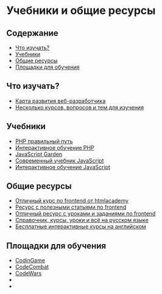 # Учебники и общие ресурсы

## Содержание 
* [Что изучать?](#Что-изучать)
* [Учебники](#Учебники)
* [Общие ресурсы](#Общие-ресурсы)
* [Площадки для обучения](#Площадки-для-обучения)

## Что изучать?
* [Карта развития веб-разработчика](https://github.com/zualex/devmap)
* [Несколько курсов, вопросов и тем для изучения](https://github.com/HowProgrammingWorks/Letters)

## Учебники
* [PHP правильный путь](http://getjump.me/ru-php-the-right-way/)
* [Интерактивное обучение PHP](https://www.phpschool.io/)
* [JavaScript Garden](http://shamansir.github.io/JavaScript-Garden/)
* [Современный учебник JavaScript](http://learn.javascript.ru/)
* [Интерактивное обучение JavaScript](http://nodeschool.io/ru/)

## Общие ресурсы
* [Отличный курс по frontend от htmlacademy](https://htmlacademy.ru/)
* [Ресурс с полезными статьями по frontend](http://frontender.info/)
* [Отличный ресурс с уроками и заданиями по frontend](http://jsraccoon.ru/)
* [Справочник, курсы, уроки и всё на русском языке](https://webref.ru/)
* [Бесплатные интерактивные курсы на английском](https://www.freecodecamp.com/)

## Площадки для обучения

* [CodinGame](https://www.codingame.com/start)
* [CodeCombat](https://codecombat.com/)
* [CodeWars](http://www.codewars.com/)
* []()
* []()
